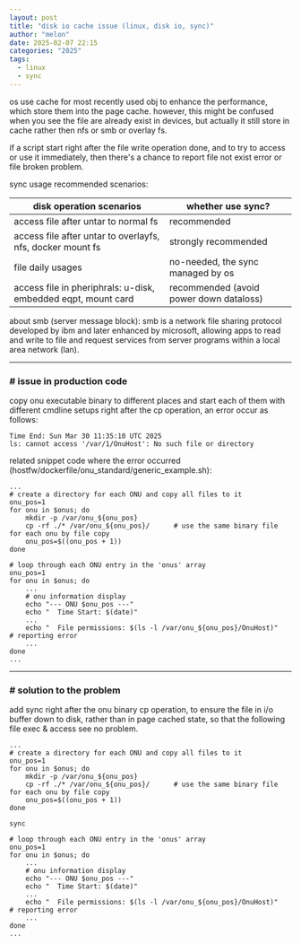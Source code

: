 ```yaml
---
layout: post
title: "disk io cache issue (linux, disk io, sync)"
author: "melon"
date: 2025-02-07 22:15
categories: "2025"
tags:
  - linux
  - sync
---
```


os use cache for most recently used obj to enhance the performance, which store them into the page cache.
however, this might be confused when you see the file are already exist in devices,
but actually it still store in cache rather then nfs or smb or overlay fs.

if a script start right after the file write operation done, and to try to access or use it immediately,
then there's a chance to report file not exist error or file broken problem.

sync usage recommended scenarios:

disk operation scenarios                                      | whether use sync?
---                                                           | ---
access file after untar to normal fs                          | recommended
access file after untar to overlayfs, nfs, docker mount fs    | strongly recommended
file daily usages                                             | no-needed, the sync managed by os
access file in pheriphrals: u-disk, embedded eqpt, mount card | recommended (avoid power down dataloss)

about smb (server message block):
smb is a network file sharing protocol developed by ibm and later enhanced by microsoft,
allowing apps to read and write to file and request services from server programs within a local area network (lan).

<hr>

### # issue in production code
copy onu executable binary to different places and start each of them with different cmdline
setups right after the cp operation, an error occur as follows:

```text
Time End: Sun Mar 30 11:35:10 UTC 2025
ls: cannot access '/var/1/OnuHost': No such file or directory
```

related snippet code where the error occurred (hostfw/dockerfile/onu_standard/generic_example.sh):

```text
...
# create a directory for each ONU and copy all files to it
onu_pos=1
for onu in $onus; do
    mkdir -p /var/onu_${onu_pos}
    cp -rf ./* /var/onu_${onu_pos}/      # use the same binary file for each onu by file copy
    onu_pos=$((onu_pos + 1))
done

# loop through each ONU entry in the 'onus' array
onu_pos=1
for onu in $onus; do
    ...
    # onu information display
    echo "--- ONU $onu_pos ---"
    echo "  Time Start: $(date)"
    ...
    echo "  File permissions: $(ls -l /var/onu_${onu_pos}/OnuHost)"      # reporting error
    ...
done
...
```

<hr>

### # solution to the problem
add sync right after the onu binary cp operation, to ensure the file in i/o buffer
down to disk, rather than in page cached state, so that the following file exec & access see no problem.

```text
...
# create a directory for each ONU and copy all files to it
onu_pos=1
for onu in $onus; do
    mkdir -p /var/onu_${onu_pos}
    cp -rf ./* /var/onu_${onu_pos}/      # use the same binary file for each onu by file copy
    onu_pos=$((onu_pos + 1))
done

sync

# loop through each ONU entry in the 'onus' array
onu_pos=1
for onu in $onus; do
    ...
    # onu information display
    echo "--- ONU $onu_pos ---"
    echo "  Time Start: $(date)"
    ...
    echo "  File permissions: $(ls -l /var/onu_${onu_pos}/OnuHost)"      # reporting error
    ...
done
...
```
